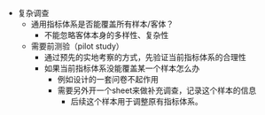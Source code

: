 - 复杂调查
	- 通用指标体系是否能覆盖所有样本/客体？
		- 不能忽略客体本身的多样性、复杂性
	- 需要前测验（pilot study）
		- 通过预先的实地考察的方式，先验证当前指标体系的合理性
		- 如果当前指标体系没能覆盖某一个样本怎么办
			- 例如设计的一套问卷不起作用
			- 需要另外开一个sheet来做补充调查，记录这个样本的信息
				- 后续这个样本用于调整原有指标体系。